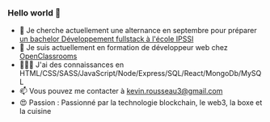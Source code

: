 ### Hello world 👋


- 🔭 Je cherche actuellement une alternance en septembre pour préparer [un bachelor Développement fullstack à l'école IPSSI](https://ecole-ipssi.com/formations-informatique/bachelor-developpeur-fullstack-devops/)
- 🌱 Je suis actuellement en formation de développeur web chez [OpenClassrooms](https://openclassrooms.com/fr/)
- 🧑🏻‍💻 J'ai des connaissances en HTML/CSS/SASS/JavaScript/Node/Express/SQL/React/MongoDb/MySQL
- 📫 Vous pouvez me contacter à kevin.rousseau3@gmail.com
- 😍 Passion : Passionné par la technologie blockchain, le web3, la boxe et la cuisine


